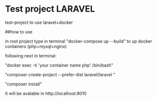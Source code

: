 # Test project LARAVEL

test-project to use laravel+docker

##how to use

in root project type in terminal "docker-compose up --build"
to up docker containers (php+mysql+nginx)

following next in terminal: 

"docker exec -ti 'your container name php' /bin/bash"


"composer create-project --prefer-dist laravel/laravel
"

"composer install"

It will be avalable in http://localhost:8010